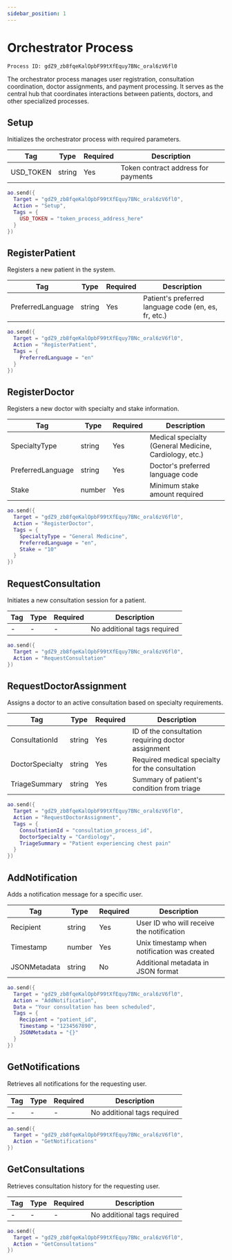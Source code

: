 ```yaml
---
sidebar_position: 1
---
```


# Orchestrator Process
`Process ID: gdZ9_zb8fqeKalOpbF99tXfEquy7BNc_oral6zV6fl0`

The orchestrator process manages user registration, consultation coordination, doctor assignments, and payment processing. It serves as the central hub that coordinates interactions between patients, doctors, and other specialized processes.

## Setup
Initializes the orchestrator process with required parameters.

| Tag | Type | Required | Description |
| --------------- | --------------- | --------------- | --------------- |
| USD_TOKEN | string | Yes | Token contract address for payments |

```lua
ao.send({
  Target = "gdZ9_zb8fqeKalOpbF99tXfEquy7BNc_oral6zV6fl0",
  Action = "Setup",
  Tags = {
    USD_TOKEN = "token_process_address_here"
  }
})
```

## RegisterPatient
Registers a new patient in the system.

| Tag | Type | Required | Description |
| --------------- | --------------- | --------------- | --------------- |
| PreferredLanguage | string | Yes | Patient's preferred language code (en, es, fr, etc.) |

```lua
ao.send({
  Target = "gdZ9_zb8fqeKalOpbF99tXfEquy7BNc_oral6zV6fl0",
  Action = "RegisterPatient",
  Tags = {
    PreferredLanguage = "en"
  }
})
```

## RegisterDoctor
Registers a new doctor with specialty and stake information.

| Tag | Type | Required | Description |
| --------------- | --------------- | --------------- | --------------- |
| SpecialtyType | string | Yes | Medical specialty (General Medicine, Cardiology, etc.) |
| PreferredLanguage | string | Yes | Doctor's preferred language code |
| Stake | number | Yes | Minimum stake amount required |

```lua
ao.send({
  Target = "gdZ9_zb8fqeKalOpbF99tXfEquy7BNc_oral6zV6fl0",
  Action = "RegisterDoctor",
  Tags = {
    SpecialtyType = "General Medicine",
    PreferredLanguage = "en",
    Stake = "10"
  }
})
```

## RequestConsultation
Initiates a new consultation session for a patient.

| Tag | Type | Required | Description |
| --------------- | --------------- | --------------- | --------------- |
| - | - | - | No additional tags required |

```lua
ao.send({
  Target = "gdZ9_zb8fqeKalOpbF99tXfEquy7BNc_oral6zV6fl0",
  Action = "RequestConsultation"
})
```

## RequestDoctorAssignment
Assigns a doctor to an active consultation based on specialty requirements.

| Tag | Type | Required | Description |
| --------------- | --------------- | --------------- | --------------- |
| ConsultationId | string | Yes | ID of the consultation requiring doctor assignment |
| DoctorSpecialty | string | Yes | Required medical specialty for the consultation |
| TriageSummary | string | Yes | Summary of patient's condition from triage |

```lua
ao.send({
  Target = "gdZ9_zb8fqeKalOpbF99tXfEquy7BNc_oral6zV6fl0",
  Action = "RequestDoctorAssignment",
  Tags = {
    ConsultationId = "consultation_process_id",
    DoctorSpecialty = "Cardiology",
    TriageSummary = "Patient experiencing chest pain"
  }
})
```

## AddNotification
Adds a notification message for a specific user.

| Tag | Type | Required | Description |
| --------------- | --------------- | --------------- | --------------- |
| Recipient | string | Yes | User ID who will receive the notification |
| Timestamp | number | Yes | Unix timestamp when notification was created |
| JSONMetadata | string | No | Additional metadata in JSON format |

```lua
ao.send({
  Target = "gdZ9_zb8fqeKalOpbF99tXfEquy7BNc_oral6zV6fl0",
  Action = "AddNotification",
  Data = "Your consultation has been scheduled",
  Tags = {
    Recipient = "patient_id",
    Timestamp = "1234567890",
    JSONMetadata = "{}"
  }
})
```

## GetNotifications
Retrieves all notifications for the requesting user.

| Tag | Type | Required | Description |
| --------------- | --------------- | --------------- | --------------- |
| - | - | - | No additional tags required |

```lua
ao.send({
  Target = "gdZ9_zb8fqeKalOpbF99tXfEquy7BNc_oral6zV6fl0",
  Action = "GetNotifications"
})
```

## GetConsultations
Retrieves consultation history for the requesting user.

| Tag | Type | Required | Description |
| --------------- | --------------- | --------------- | --------------- |
| - | - | - | No additional tags required |

```lua
ao.send({
  Target = "gdZ9_zb8fqeKalOpbF99tXfEquy7BNc_oral6zV6fl0",
  Action = "GetConsultations"
})
```
